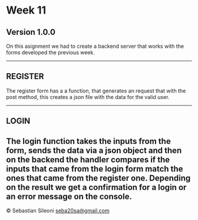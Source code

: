 # Week 11
**Version 1.0.0**
--
On this asignment we had to create a backend  server that works with the forms developed the previous week.

---
## REGISTER
The register form has a a function, that generates an  request that with the post method, this creates a json file with the data for the valid user.

---
## LOGIN
The login function takes the inputs from the form, sends the data via a json object and then on the backend the handler compares if the inputs that came from the login form match the ones that came from the register one. Depending on the result we get a confirmation for a login or an error message on the console. 
---

© Sebastian Sileoni seba20sa@gmail.com